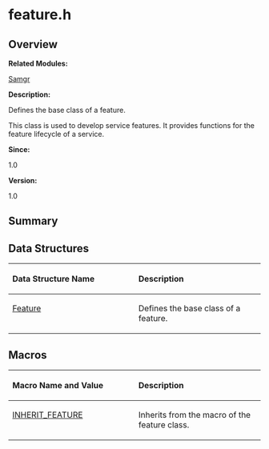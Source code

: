 # feature.h<a name="ZH-CN_TOPIC_0000001055078105"></a>

## **Overview**<a name="section1350818092093525"></a>

**Related Modules:**

[Samgr](Samgr.md)

**Description:**

Defines the base class of a feature. 

This class is used to develop service features. It provides functions for the feature lifecycle of a service. 

**Since:**

1.0

**Version:**

1.0

## **Summary**<a name="section976728088093525"></a>

## Data Structures<a name="nested-classes"></a>

<a name="table1238673972093525"></a>
<table><thead align="left"><tr id="row2054575923093525"><th class="cellrowborder" valign="top" width="50%" id="mcps1.1.3.1.1"><p id="p85151210093525"><a name="p85151210093525"></a><a name="p85151210093525"></a>Data Structure Name</p>
</th>
<th class="cellrowborder" valign="top" width="50%" id="mcps1.1.3.1.2"><p id="p1993334976093525"><a name="p1993334976093525"></a><a name="p1993334976093525"></a>Description</p>
</th>
</tr>
</thead>
<tbody><tr id="row420003154093525"><td class="cellrowborder" valign="top" width="50%" headers="mcps1.1.3.1.1 "><p id="p487995739093525"><a name="p487995739093525"></a><a name="p487995739093525"></a><a href="Feature.md">Feature</a></p>
</td>
<td class="cellrowborder" valign="top" width="50%" headers="mcps1.1.3.1.2 "><p id="p1738418855093525"><a name="p1738418855093525"></a><a name="p1738418855093525"></a>Defines the base class of a feature. </p>
</td>
</tr>
</tbody>
</table>

## Macros<a name="define-members"></a>

<a name="table2035036172093525"></a>
<table><thead align="left"><tr id="row713333923093525"><th class="cellrowborder" valign="top" width="50%" id="mcps1.1.3.1.1"><p id="p991690696093525"><a name="p991690696093525"></a><a name="p991690696093525"></a>Macro Name and Value</p>
</th>
<th class="cellrowborder" valign="top" width="50%" id="mcps1.1.3.1.2"><p id="p2124411646093525"><a name="p2124411646093525"></a><a name="p2124411646093525"></a>Description</p>
</th>
</tr>
</thead>
<tbody><tr id="row1809321504093525"><td class="cellrowborder" valign="top" width="50%" headers="mcps1.1.3.1.1 "><p id="p93996992093525"><a name="p93996992093525"></a><a name="p93996992093525"></a><a href="Samgr.md#ga63c2f681bde297cb28a9a300a462f3f4">INHERIT_FEATURE</a></p>
</td>
<td class="cellrowborder" valign="top" width="50%" headers="mcps1.1.3.1.2 "><p id="p485307667093525"><a name="p485307667093525"></a><a name="p485307667093525"></a>Inherits from the macro of the feature class. </p>
</td>
</tr>
</tbody>
</table>

